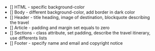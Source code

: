 - [] HTML - specific background-color
- [] Body - different background-color, add border in dark color
- [] Header - title heading, image of destination, blockquote describing the travel
- [] Article - padding and margin set equals to zero
- [] Sections - class attribute, set padding, describe the travel itinerary, use differents lists
- [] Footer - specify name and email and copyright notice